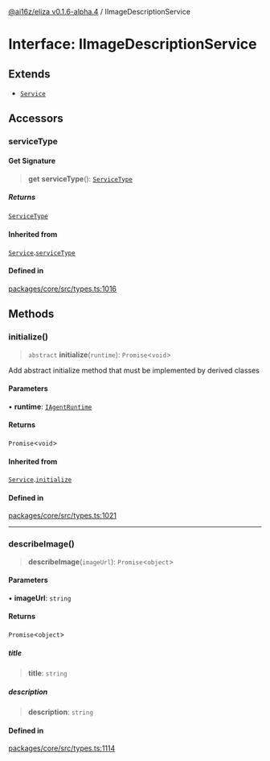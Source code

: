 [@ai16z/eliza v0.1.6-alpha.4](../index.md) / IImageDescriptionService

# Interface: IImageDescriptionService

## Extends

- [`Service`](../classes/Service.md)

## Accessors

### serviceType

#### Get Signature

> **get** **serviceType**(): [`ServiceType`](../enumerations/ServiceType.md)

##### Returns

[`ServiceType`](../enumerations/ServiceType.md)

#### Inherited from

[`Service`](../classes/Service.md).[`serviceType`](../classes/Service.md#serviceType-1)

#### Defined in

[packages/core/src/types.ts:1016](https://github.com/IkigaiLabsETH/eliza/blob/main/packages/core/src/types.ts#L1016)

## Methods

### initialize()

> `abstract` **initialize**(`runtime`): `Promise`\<`void`\>

Add abstract initialize method that must be implemented by derived classes

#### Parameters

• **runtime**: [`IAgentRuntime`](IAgentRuntime.md)

#### Returns

`Promise`\<`void`\>

#### Inherited from

[`Service`](../classes/Service.md).[`initialize`](../classes/Service.md#initialize)

#### Defined in

[packages/core/src/types.ts:1021](https://github.com/IkigaiLabsETH/eliza/blob/main/packages/core/src/types.ts#L1021)

***

### describeImage()

> **describeImage**(`imageUrl`): `Promise`\<`object`\>

#### Parameters

• **imageUrl**: `string`

#### Returns

`Promise`\<`object`\>

##### title

> **title**: `string`

##### description

> **description**: `string`

#### Defined in

[packages/core/src/types.ts:1114](https://github.com/IkigaiLabsETH/eliza/blob/main/packages/core/src/types.ts#L1114)
